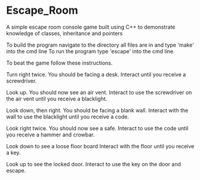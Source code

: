 # Escape_Room
A simple escape room console game built using C++ to demonstrate knowledge of classes, inheritance and pointers 

To build the program navigate to the directory all files are in and type 'make' into the cmd line
To run the program type 'escape' into the cmd line.

To beat the game follow these instructions.

Turn right twice. You should be facing a desk.
Interact until you receive a screwdriver.

Look up. You should now see an air vent.
Interact to use the screwdriver on the air vent until you receive a blacklight.

Look down, then right. You should be facing a blank wall.
Interact with the wall to use the blacklight until you receive a code.

Look right twice. You should now see a safe.
Interact to use the code until you receive a hammer and crowbar.

Look down to see a loose floor board
Interact with the floor until you receive a key.

Look up to see the locked door.
Interact to use the key on the door and escape.


